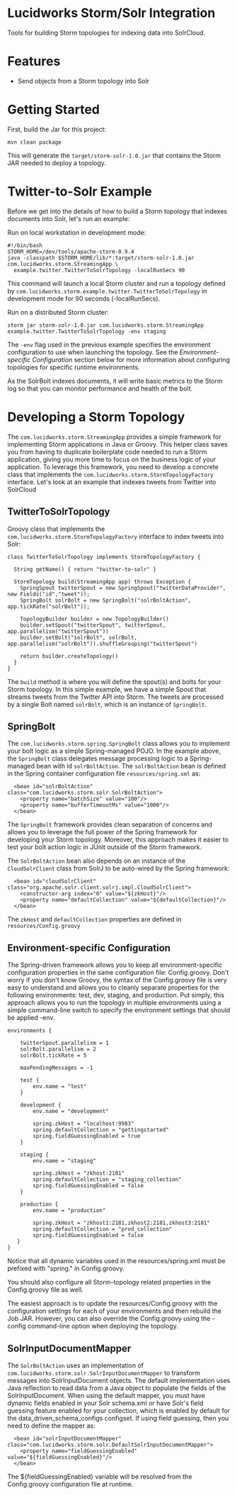 Lucidworks Storm/Solr Integration
========

Tools for building Storm topologies for indexing data into SolrCloud.

Features
========

* Send objects from a Storm topology into Solr

Getting Started
========

First, build the Jar for this project:

`mvn clean package`

This will generate the `target/storm-solr-1.0.jar` that contains the Storm JAR needed to deploy a topology.

Twitter-to-Solr Example
========

Before we get into the details of how to build a Storm topology that indexes documents into Solr, let's run an example:

Run on local workstation in development mode:
```
#!/bin/bash
STORM_HOME=/dev/tools/apache-storm-0.9.4
java -classpath $STORM_HOME/lib/*:target/storm-solr-1.0.jar com.lucidworks.storm.StreamingApp \
  example.twitter.TwitterToSolrTopology -localRunSecs 90
```

This command will launch a local Storm cluster and run a topology defined by
`com.lucidworks.storm.example.twitter.TwitterToSolrTopology` in development mode for 90 seconds (-localRunSecs).

Run on a distributed Storm cluster:

```
storm jar storm-solr-1.0.jar com.lucidworks.storm.StreamingApp example.twitter.TwitterToSolrTopology -env staging
```

The `-env` flag used in the previous example specifies the environment configuration to use when launching the
topology. See the *Environment-specific Configuration* section below for more information about configuring
topologies for specific runtime environments.

As the SolrBolt indexes documents, it will write basic metrics to the Storm log so that you can monitor performance
and health of the bolt.

Developing a Storm Topology
========

The `com.lucidworks.storm.StreamingApp` provides a simple framework for implementing Storm applications in Java or
Groovy. This helper class saves you from having to duplicate boilerplate code needed to run a Storm application,
giving you more time to focus on the business logic of your application. To leverage this framework, you need to
develop a concrete class that implements the `com.lucidworks.storm.StormTopologyFactory` interface. Let's look
at an example that indexes tweets from Twitter into SolrCloud

TwitterToSolrTopology
-------------

Groovy class that implements the `com.lucidworks.storm.StormTopologyFactory` interface to index tweets into Solr:

```
class TwitterToSolrTopology implements StormTopologyFactory {

  String getName() { return "twitter-to-solr" }

  StormTopology build(StreamingApp app) throws Exception {
    SpringSpout twitterSpout = new SpringSpout("twitterDataProvider", new Fields("id","tweet"));
    SpringBolt solrBolt = new SpringBolt("solrBoltAction", app.tickRate("solrBolt"));

    TopologyBuilder builder = new TopologyBuilder()
    builder.setSpout("twitterSpout", twitterSpout, app.parallelism("twitterSpout"))
    builder.setBolt("solrBolt", solrBolt, app.parallelism("solrBolt")).shuffleGrouping("twitterSpout")

    return builder.createTopology()
  }
}
```

The `build` method is where you will define the spout(s) and bolts for your Storm topology. In this simple example,
we have a simple Spout that streams tweets from the Twitter API into Storm. The tweets are processed by a single
Bolt named `solrBolt`, which is an instance of `SpringBolt`.

SpringBolt
-------------

The `com.lucidworks.storm.spring.SpringBolt` class allows you to implement your bolt logic as a simple
Spring-managed POJO. In the example above, the `SpringBolt` class delegates message processing logic to a
Spring-managed bean with id `solrBoltAction`. The `solrBoltAction` bean is defined in the Spring container
configuration file `resources/spring.xml` as:

```
  <bean id="solrBoltAction" class="com.lucidworks.storm.solr.SolrBoltAction">
    <property name="batchSize" value="100"/>
    <property name="bufferTimeoutMs" value="1000"/>
  </bean>
```

The `SpringBolt` framework provides clean separation of concerns and allows you to leverage the full power of the
Spring framework for developing your Storm topology. Moreover, this approach makes it easier to test your bolt action
logic in JUnit outside of the Storm framework.

The `SolrBoltAction` bean also depends on an instance of the `CloudSolrClient` class from SolrJ to be auto-wired
by the Spring framework:

```
  <bean id="cloudSolrClient" class="org.apache.solr.client.solrj.impl.CloudSolrClient">
    <constructor-arg index="0" value="${zkHost}"/>
    <property name="defaultCollection" value="${defaultCollection}"/>
  </bean>
```

The `zkHost` and `defaultCollection` properties are defined in `resources/Config.groovy`

Environment-specific Configuration
-------------

The Spring-driven framework allows you to keep all environment-specific configuration properties in the same
configuration file: Config.groovy. Don't worry if you don't know Groovy, the syntax of the Config.groovy file is
very easy to understand and allows you to cleanly separate properties for the following environments:
test, dev, staging, and production. Put simply, this approach allows you to run the topology in multiple environments
using a simple command-line switch to specify the environment settings that should be applied -env.

```
environments {

    twitterSpout.parallelism = 1
    solrBolt.parallelism = 2
    solrBolt.tickRate = 5

    maxPendingMessages = -1

    test {
        env.name = "test"
    }

    development {
        env.name = "development"

        spring.zkHost = "localhost:9983"
        spring.defaultCollection = "gettingstarted"
        spring.fieldGuessingEnabled = true
    }

    staging {
        env.name = "staging"

        spring.zkHost = "zkhost:2181"
        spring.defaultCollection = "staging_collection"
        spring.fieldGuessingEnabled = false
    }

    production {
        env.name = "production"

        spring.zkHost = "zkhost1:2181,zkhost2:2181,zkhost3:2181"
        spring.defaultCollection = "prod_collection"
        spring.fieldGuessingEnabled = false
   }
}
```

Notice that all dynamic variables used in the resources/spring.xml must be prefixed with "spring." in Config.groovy.

You should also configure all Storm-topology related properties in the Config.groovy file as well.

The easiest approach is to update the resources/Config.groovy with the configuration settings for each of your
environments and then rebuild the Job JAR. However, you can also override the Config.groovy using the -config
command-line option when deploying the topology.

SolrInputDocumentMapper
-------------

The `SolrBoltAction` uses an implementation of `com.lucidworks.storm.solr.SolrInputDocumentMapper` to transform
messages into SolrInputDocument objects. The default implementation uses Java reflection to read data from a Java object
to populate the fields of the SolrInputDocument. When using the default mapper, you must have dynamic fields enabled in
your Solr schema.xml or have Solr's field guessing feature enabled for your collection, which is enabled by default
for the data_driven_schema_configs configset. If using field guessing, then you need to define the mapper as:

```
  <bean id="solrInputDocumentMapper" class="com.lucidworks.storm.solr.DefaultSolrInputDocumentMapper">
    <property name="fieldGuessingEnabled" value="${fieldGuessingEnabled}"/>
  </bean>
```

The ${fieldGuessingEnabled} variable will be resolved from the Config.groovy configuration file at runtime.

